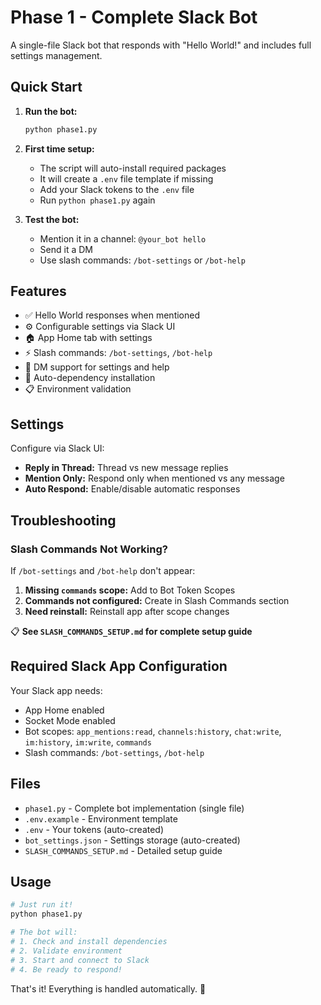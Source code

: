 # Phase 1 - Complete Slack Bot

A single-file Slack bot that responds with "Hello World!" and includes full settings management.

## Quick Start

1. **Run the bot:**
   ```bash
   python phase1.py
   ```

2. **First time setup:**
   - The script will auto-install required packages
   - It will create a `.env` file template if missing
   - Add your Slack tokens to the `.env` file
   - Run `python phase1.py` again

3. **Test the bot:**
   - Mention it in a channel: `@your_bot hello`
   - Send it a DM
   - Use slash commands: `/bot-settings` or `/bot-help`

## Features

- ✅ Hello World responses when mentioned
- ⚙️ Configurable settings via Slack UI
- 🏠 App Home tab with settings
- ⚡ Slash commands: `/bot-settings`, `/bot-help`
- 💬 DM support for settings and help
- 🔧 Auto-dependency installation
- 📋 Environment validation

## Settings

Configure via Slack UI:
- **Reply in Thread:** Thread vs new message replies
- **Mention Only:** Respond only when mentioned vs any message
- **Auto Respond:** Enable/disable automatic responses

## Troubleshooting

### Slash Commands Not Working?
If `/bot-settings` and `/bot-help` don't appear:

1. **Missing `commands` scope:** Add to Bot Token Scopes
2. **Commands not configured:** Create in Slash Commands section
3. **Need reinstall:** Reinstall app after scope changes

📋 **See `SLASH_COMMANDS_SETUP.md` for complete setup guide**

## Required Slack App Configuration

Your Slack app needs:
- App Home enabled
- Socket Mode enabled
- Bot scopes: `app_mentions:read`, `channels:history`, `chat:write`, `im:history`, `im:write`, `commands`
- Slash commands: `/bot-settings`, `/bot-help`

## Files

- `phase1.py` - Complete bot implementation (single file)
- `.env.example` - Environment template
- `.env` - Your tokens (auto-created)
- `bot_settings.json` - Settings storage (auto-created)
- `SLASH_COMMANDS_SETUP.md` - Detailed setup guide

## Usage

```bash
# Just run it!
python phase1.py

# The bot will:
# 1. Check and install dependencies
# 2. Validate environment
# 3. Start and connect to Slack
# 4. Be ready to respond!
```

That's it! Everything is handled automatically. 🚀
